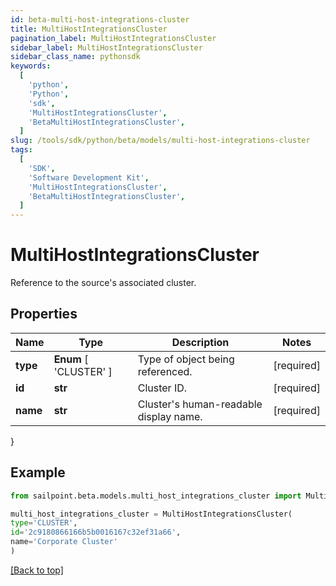 ```yaml
---
id: beta-multi-host-integrations-cluster
title: MultiHostIntegrationsCluster
pagination_label: MultiHostIntegrationsCluster
sidebar_label: MultiHostIntegrationsCluster
sidebar_class_name: pythonsdk
keywords:
  [
    'python',
    'Python',
    'sdk',
    'MultiHostIntegrationsCluster',
    'BetaMultiHostIntegrationsCluster',
  ]
slug: /tools/sdk/python/beta/models/multi-host-integrations-cluster
tags:
  [
    'SDK',
    'Software Development Kit',
    'MultiHostIntegrationsCluster',
    'BetaMultiHostIntegrationsCluster',
  ]
---
```


# MultiHostIntegrationsCluster

Reference to the source's associated cluster.

## Properties

| Name | Type | Description | Notes |
| --- | --- | --- | --- |
| **type** | **Enum** [ 'CLUSTER' ] | Type of object being referenced. | [required] |
| **id** | **str** | Cluster ID. | [required] |
| **name** | **str** | Cluster's human-readable display name. | [required] |

}

## Example

```python
from sailpoint.beta.models.multi_host_integrations_cluster import MultiHostIntegrationsCluster

multi_host_integrations_cluster = MultiHostIntegrationsCluster(
type='CLUSTER',
id='2c9180866166b5b0016167c32ef31a66',
name='Corporate Cluster'
)

```

[[Back to top]](#)
